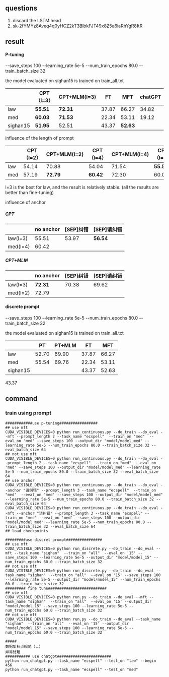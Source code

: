 ## questions

1. discard the LSTM head
1. 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

## result

#### P-tuning 

--save_steps 100 --learning_rate 5e-5 --num_train_epochs 80.0 --train_batch_size 32

the model evaluated on sighan15 is trained on train_all.txt

|          | CPT（l=3） | CPT+MLM(l=3) | FT    | MFT       | chatGPT |
| -------- | ---------- | ------------ | ----- | --------- | ------- |
| law      | **55.51**  | **72.31**    | 37.87 | 66.27     | 34.82   |
| med      | **60.03**  | **71.53**    | 22.34 | 53.11     | 19.12   |
| sighan15 | **51.95**  | 52.51        | 43.37 | **52.63** |         |

influence of the length of prompt

|      | CPT（l=2） | CPT+MLM(l=2) | CPT（l=4） | CPT+MLM(l=4) | CPT（l=3） | CPT+MLM(l=3) |
| ---- | ---------- | ------------ | ---------- | ------------ | ---------- | ------------ |
| law  | 54.14      | 70.88        | 54.04      | 71.54        | **55.51**  | **72.31**    |
| med  | 57.19      | **72.79**    | **60.42**  | 72.30        | 60.03      | 71.53        |

l=3 is the best for law, and the result is relatively stable. (all the results are better than fine-tuning)

influence of anchor

##### CPT

|          | no anchor | [SEP]纠错 | [SEP]请纠错 |
| -------- | --------- | --------- | ----------- |
| law(l=3) | 55.51     | 53.97     | **56.54**   |
| med(l=4) | 60.42     |           |             |

##### CPT+MLM

|          | no anchor | [SEP]纠错 | [SEP]请纠错 |
| -------- | --------- | --------- | ----------- |
| law(l=3) | **72.31** | 70.38     | 69.62       |
| med(l=2) | 72.79     |           |             |

#### discrete prompt 

--save_steps 100 --learning_rate 5e-5 --num_train_epochs 80.0 --train_batch_size 32

the model evaluated on sighan15 is trained on train_all.txt

|          | PT    | PT+MLM | FT    | MFT   |
| -------- | ----- | ------ | ----- | ----- |
| law      | 52.70 | 69.90  | 37.87 | 66.27 |
| med      | 55.54 | 69.76  | 22.34 | 53.11 |
| sighan15 |       |        | 43.37 | 52.63 |

43.37

## command

### train using prompt

```
############use p-tuning#################
## use mft
CUDA_VISIBLE_DEVICES=0 python run_continuous.py --do_train --do_eval --mft --prompt_length 2 --task_name "ecspell"  --train_on "med"  --eval_on 'med' --save_steps 100 --output_dir "model/model_med" --learning_rate 5e-5 --num_train_epochs 80.0 --train_batch_size 32 --eval_batch_size 64
## not use mft
CUDA_VISIBLE_DEVICES=0 python run_continuous.py --do_train --do_eval --prompt_length 2 --task_name "ecspell"  --train_on "med"  --eval_on 'med' --save_steps 100 --output_dir "model/model_med" --learning_rate 5e-5 --num_train_epochs 80.0 --train_batch_size 32 --eval_batch_size 64
## use anchor
CUDA_VISIBLE_DEVICES=0 python run_continuous.py --do_train --do_eval --anchor "请纠错" --prompt_length 3 --task_name "ecspell"  --train_on "med"  --eval_on 'med' --save_steps 100 --output_dir "model/model_med" --learning_rate 5e-5 --num_train_epochs 80.0 --train_batch_size 32 --eval_batch_size 64
CUDA_VISIBLE_DEVICES=0 python run_continuous.py --do_train --do_eval --mft --anchor "请纠错" --prompt_length 3 --task_name "ecspell" --train_on "med" --eval_on 'med' --save_steps 100 --output_dir "model/model_med" --learning_rate 5e-5 --num_train_epochs 80.0 --train_batch_size 32 --eval_batch_size 64
## load_checkpoints

#########use discret prompt################
## use mft
CUDA_VISIBLE_DEVICES=0 python run_discrete.py --do_train --do_eval --mft --task_name "sighan"  --train_on "all"  --eval_on '15' --save_steps 100 --learning_rate 5e-5 --output_dir "model/model_15" --num_train_epochs 60.0 --train_batch_size 32
## not use mft
CUDA_VISIBLE_DEVICES=0 python run_discrete.py --do_train --do_eval --task_name "sighan"  --train_on "all"  --eval_on '15' --save_steps 100 --learning_rate 5e-5 --output_dir "model/model_15" --num_train_epochs 60.0 --train_batch_size 32
######### fine tune##########################
## use mft
CUDA_VISIBLE_DEVICES=0 python run.py --do_train --do_eval --mft --task_name "sighan"  --train_on "all"  --eval_on '15' --output_dir "model/model_15" --save_steps 100 --learning_rate 5e-5 --num_train_epochs 60.0 --train_batch_size 32
## not use mft
CUDA_VISIBLE_DEVICES=0 python run.py --do_train --do_eval --task_name "sighan"  --train_on "all"  --eval_on '15' --output_dir "model/model_15" --save_steps 100 --learning_rate 5e-5 --num_train_epochs 60.0 --train_batch_size 32

#####
数据集标点规范（，。）
异常处理
########### use chatgpt########################
python run_chatgpt.py --task_name "ecspell" --test_on "law" --begin 456
python run_chatgpt.py --task_name "ecspell" --test_on "med"

```

